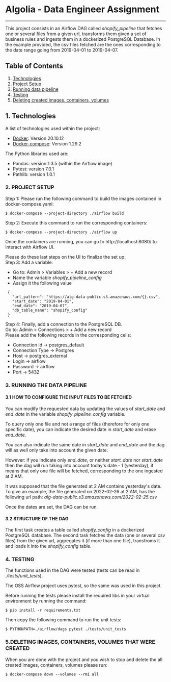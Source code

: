 # Algolia - Data Engineer Assignment
***

This project consists in an Airflow DAG called *shopify_pipeline*  that fetches one or several files from a given url, transforms them given a set of business rules and ingests them in a dockerized PostgreSQL Database. In the example provided, the csv files fetched are the ones corresponding to the date range going from 2019-04-01 to 2019-04-07.


## Table of Contents
1. [Technologies](#technologies)
2. [Project Setup](#project-setup)
3. [Running data pipeline](#running-data-pipeline)
4. [Testing](#testing)
5. [Deleting created images, containers, volumes](#deleting)

## 1. Technologies
<a name="technologies"></a>

A list of technologies used within the project:
* [Docker](https://docs.docker.com/get-docker): Version 20.10.12
* [Docker-compose](https://docs.docker.com/compose/install): Version 1.29.2 

The Python libraries used are:
* Pandas: version 1.3.5 (within the Airflow image)
* Pytest: version 7.0.1
* Pathlib: version 1.0.1


### __2. PROJECT SETUP__
<a name="project-setup"></a>

Step 1: Please run the following command to build the images contained in docker-compose.yaml:
```
$ docker-compose --project-directory ./airflow build
```

Step 2: Execute this command to run the corresponding containers:

```
$ docker-compose --project-directory ./airflow up
```

Once the containers are running, you can go to  http://localhost:8080/ to interact with Airflow UI.

Please do these  last steps on the UI to finalize the set up:
\
Step 3: Add a variable: 
 * Go to: Admin > Variables > + Add a new record 
 * Name the variable *shopify_pipeline_config* 
 * Assign it the following value
 ```
  {
    "url_pattern": "https://alg-data-public.s3.amazonaws.com/{}.csv",
    "start_date": "2019-04-01",
    "end_date": "2019-04-07",
    "db_table_name": "shopify_config"
  }
  ```

Step 4: Finally, add a connection to the PostgreSQL DB. \
Go to: Admin > Connections > + Add a new record \
Please add the following records in the corresponding cells:
* Connection Id -> postgres_default
* Connection Type -> Postgres 
* Host -> postgres_external 
* Login -> airflow 
* Password -> airflow 
* Port -> 5432


 ### __3. RUNNING THE DATA PIPELINE__
 <a name="running-data-pipeline"></a>

#### __3.1 HOW TO CONFIGURE THE INPUT FILES TO BE FETCHED__
You can modify the requested data by updating the values of *start_date* and *end_date* in the variable *shopify_pipeline_config* variable. 

To query only one file and not a range of files (therefore for only one specific date), you can indicate the desired date in *start_date* and erase *end_date*.

You can also indicate the same date in *start_date* and *end_date* and the dag will as well only take into account the given date.

However: if you indicate only *end_date*, or neither *start_date* nor *start_date* then the dag will run taking into account today's date - 1 (yesterday), it means that only one file will be fetched, corresponding to the one ingested at 2 AM.

It was supposed that the file generated at 2 AM contains yesterday's date. 
To give an example, the file generated on 2022-02-26 at 2 AM, has the following url path: *alg-data-public.s3.amazonaws.com/2022-02-25.csv*

Once the dates are set, the DAG can be run.

#### __3.2 STRUCTURE OF THE DAG__

The first task creates a table called *shopify_config* in a dockerized PostgreSQL database.
The second task fetches the data (one or several csv files) from the given url, aggregates it (if more than one file), transfroms it and loads it into the *shopify_config* table.


### __4. TESTING__
<a name="testing"></a>
The functions used in the DAG were tested (tests can be read in *./tests/unit_tests*). 

The OSS Airflow project uses pytest, so the same was used in this project.

Before running the tests please install the required libs in your virtual environment by running the command:
```
$ pip install -r requirements.txt
```

Then copy the following command to run the unit tests:
```
$ PYTHONPATH=./airflow/dags pytest ./tests/unit_tests
```

 ### __5.DELETING IMAGES, CONTAINERS, VOLUMES THAT WERE CREATED__
 <a name="deleting"></a>


When you are done with the project and you wish to stop and delete the all created images, containers, volumes please run:

```
$ docker-compose down --volumes --rmi all
```
